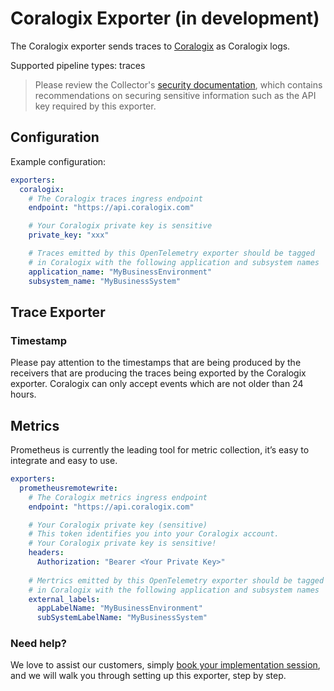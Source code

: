 # Coralogix Exporter (in development)

The Coralogix exporter sends traces to [Coralogix](https://coralogix.com/) as
Coralogix logs.

Supported pipeline types: traces 

> Please review the Collector's [security
> documentation](https://github.com/open-telemetry/opentelemetry-collector/blob/main/docs/security.md),
> which contains recommendations on securing sensitive information such as the
> API key required by this exporter.

## Configuration

Example configuration:
```yaml
exporters:
  coralogix:
    # The Coralogix traces ingress endpoint
    endpoint: "https://api.coralogix.com"

    # Your Coralogix private key is sensitive
    private_key: "xxx"

    # Traces emitted by this OpenTelemetry exporter should be tagged
    # in Coralogix with the following application and subsystem names
    application_name: "MyBusinessEnvironment"
    subsystem_name: "MyBusinessSystem"
```

## Trace Exporter

### Timestamp
Please pay attention to the timestamps that are being produced by the 
receivers that are producing the traces being exported by the Coralogix
exporter. Coralogix can only accept events which are not older than 24 hours.

## Metrics
Prometheus is currently the leading tool for metric collection, it’s easy to integrate and easy to use.

```yaml
exporters:
  prometheusremotewrite:
    # The Coralogix metrics ingress endpoint
    endpoint: "https://api.coralogix.com"

    # Your Coralogix private key (sensitive)
    # This token identifies you into your Coralogix account. 
    # Your Coralogix private key is sensitive!
    headers:
      Authorization: "Bearer <Your Private Key>"
      
    # Mertrics emitted by this OpenTelemetry exporter should be tagged
    # in Coralogix with the following application and subsystem names
    external_labels:
      appLabelName: "MyBusinessEnvironment"
      subSystemLabelName: "MyBusinessSystem"
```

### Need help?
We love to assist our customers, simply [book your implementation session](https://calendly.com/info-coralogix/implementation),
and we will walk you through setting up this exporter, step by step.
